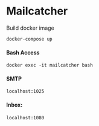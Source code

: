 # Mailcatcher

Build docker image
```
docker-compose up
```

#### Bash Access
```
docker exec -it mailcatcher bash
```

#### SMTP
```
localhost:1025
```
#### Inbox:
```
localhost:1080
```

